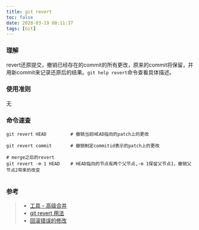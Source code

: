 ```yaml
---
title: git revert
toc: false
date: 2020-03-19 00:11:37
tags: [Git]
---
```


### 理解
revert还原提交，撤销已经存在的commit的所有更改，原来的commit将保留，并用新commit来记录还原后的结果。`git help revert`命令查看具体描述。


### 使用准则
无


### 命令速查
```
git revert HEAD 		# 撤销当前HEAD指向的patch上的更改

git revert commit		# 撤销制定commitid表示的patch上的更改

# merge之后的revert
git revert -m 1 HEAD 	# HEAD指向的节点有两个父节点,-m 1保留父节点1，撤销父节点2带来的改变


```


### 参考
> - [工具 - 高级合并](https://git-scm.com/book/zh/v2/Git-%E5%B7%A5%E5%85%B7-%E9%AB%98%E7%BA%A7%E5%90%88%E5%B9%B6)
> - [git revert 用法](https://www.cnblogs.com/0616--ataozhijia/p/3709917.html)
> - [回滚错误的修改](https://github.com/geeeeeeeeek/git-recipes/wiki/2.6-%E5%9B%9E%E6%BB%9A%E9%94%99%E8%AF%AF%E7%9A%84%E4%BF%AE%E6%94%B9)